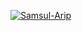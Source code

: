 [![Samsul-Arip](https://circleci.com/gh/Samsul-Arip/CapstoneProject-MADE.svg?style=svg)](https://circleci.com/gh/Samsul-Arip/CapstoneProject-MADE)
